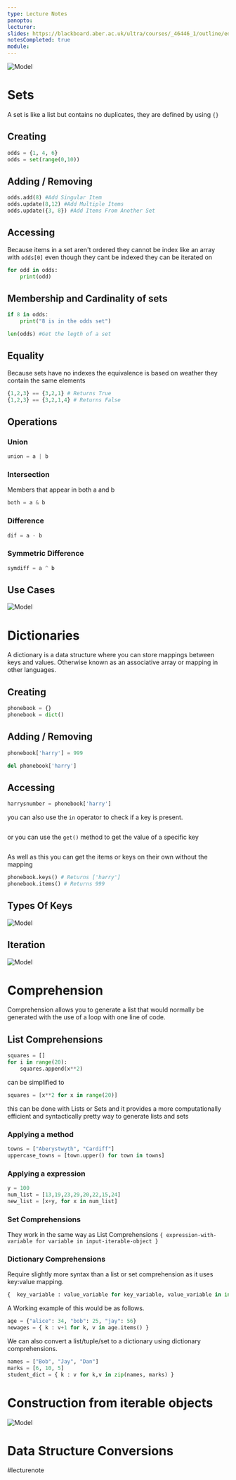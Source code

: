 ```yaml
---
type: Lecture Notes
panopto: 
lecturer: 
slides: https://blackboard.aber.ac.uk/ultra/courses/_46446_1/outline/edit/document/_2730515_1?courseId=_46446_1&view=content
notesCompleted: true
module:
---
```

![Model](https://github.com/suicidaltissue/suicidaltissue.github.io/blob/main/images/Pasted%20image%2020240306091426.png)

# Sets
A set is like a list but contains no duplicates, they are defined by using `{}`
## Creating

```python
odds = {1, 4, 6}
odds = set(range(0,10))
```

## Adding / Removing

```python
odds.add(8) #Add Singular Item
odds.update(8,12) #Add Multiple Items
odds.update({3, 8}) #Add Items From Another Set
```

## Accessing
Because items in a set aren't ordered they cannot be index like an array with `odds[0]` even though they cant be indexed they can be iterated on

```python
for odd in odds:
	print(odd)
```

## Membership and Cardinality of sets
```python
if 8 in odds:
	print("8 is in the odds set")
```

```python
len(odds) #Get the legth of a set
```

## Equality
Because sets have no indexes the equivalence is based on weather they contain the same elements

```python
{1,2,3} == {3,2,1} # Returns True
{1,2,3} == {3,2,1,4} # Returns False
```

## Operations
### Union
```python
union = a | b
```

### Intersection
Members that appear in both a and b
```python
both = a & b
```

### Difference
```python
dif = a - b
```

### Symmetric Difference
```python
symdiff = a ^ b
```

## Use Cases
![Model](https://github.com/suicidaltissue/suicidaltissue.github.io/blob/main/images/Pasted%20image%2020240306090000.png)

# Dictionaries
A dictionary is a data structure where you can store mappings between keys and values.
Otherwise known as an associative array or mapping in other languages.

## Creating

```python
phonebook = {}
phonebook = dict()
```

## Adding / Removing

```python
phonebook['harry'] = 999
```

```python
del phonebook['harry']
```

## Accessing
```python
harrysnumber = phonebook['harry']
```

you can also use the `in` operator to check if a key is present.
```python

```

or you can use the `get()` method to get the value of a specific key
```python

```

As well as this you can get the items or keys on their own without the mapping
```python
phonebook.keys() # Returns ['harry']
phonebook.items() # Returns 999
```

## Types Of Keys
![Model](https://github.com/suicidaltissue/suicidaltissue.github.io/blob/main/images/Pasted%20image%2020240306090106.png)

## Iteration
![Model](https://github.com/suicidaltissue/suicidaltissue.github.io/blob/main/images/Pasted%20image%2020240306090349.png)

# Comprehension
Comprehension allows you to generate a list that would normally be generated with the use of a loop with one line of code.

## List Comprehensions
```python
squares = []
for i in range(20):
	squares.append(x**2)
```
can be simplified to
```python
squares = [x**2 for x in range(20)]
```
this can be done with Lists or Sets and it provides a more computationally efficient and syntactically pretty way to generate lists and sets 

### Applying a method
```python
towns = ["Aberystwyth", "Cardiff"]
uppercase_towns = [town.upper() for town in towns]
```

### Applying a expression
```python
y = 100
num_list = [13,19,23,29,20,22,15,24]
new_list = [x+y, for x in num_list]
```

### Set Comprehensions
They work in the same way as List Comprehensions
`{ expression-with-variable for variable in input-iterable-object }`

### Dictionary Comprehensions
Require slightly more syntax than a list or set comprehension as it uses key:value mapping.

```python
{  key_variable : value_variable for key_variable, value_variable in input-iterable-object}
```

A Working example of this would be as follows.

```python
age = {"alice": 34, "bob": 25, "jay": 56}
newages = { k : v+1 for k, v in age.items() }
```

We can also convert a list/tuple/set to a dictionary using dictionary comprehensions.

```python
names = ["Bob", "Jay", "Dan"]
marks = [6, 10, 5]
student_dict = { k : v for k,v in zip(names, marks) }
```


# Construction from iterable objects

![Model](https://github.com/suicidaltissue/suicidaltissue.github.io/blob/main/images/Pasted%20image%2020240211112747.png)

# Data Structure Conversions



#lecturenote
